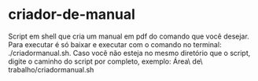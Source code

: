 # criador-de-manual
Script em shell que cria um manual em pdf do comando que você desejar.
Para executar é só baixar e executar com o comando no terminal: ./criadormanual.sh. Caso você não esteja no mesmo diretório que o script, digite o caminho do script por completo, exemplo: Área\ de\ trabalho/criadormanual.sh
